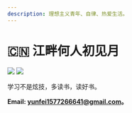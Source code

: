 ```yaml
---
description: 理想主义青年、自律、热爱生活。
---
```


# 🇨🇳 江畔何人初见月

&#x20;                                     ![](https://img.shields.io/badge/language-java-orange.svg) ![](https://img.shields.io/badge/build-gitbook-black.svg)&#x20;

学习不是炫技，多读书，读好书。

**Email: yunfei1577266641@gmail.com。**
